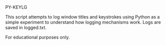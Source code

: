 PY-KEYLG

This script attempts to log window titles and keystrokes using Python as a simple experiment to understand how logging mechanisms work. Logs are saved in logged.txt.

For educational purposes only.